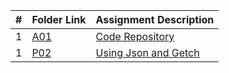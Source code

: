 
|   #   | Folder Link                            | Assignment Description                               |
| :---: | -------------------------------------- | ---------------------------------------------------- |
|   1  | [A01](./FakeAssignments/A01/README.md) | [Code Repository](./FakeAssignments/A01/README.md) |
|   1  | [P02](./P02) | [Using Json and Getch](./P02/README.md) |
